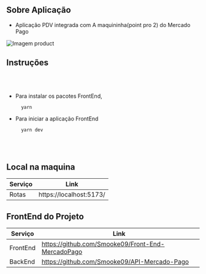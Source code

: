</div>

## Sobre Aplicação

- Aplicação PDV integrada com A maquininha(point pro 2) do Mercado Pago 



![Imagem product](https://i.imgur.com/JTFObYX.png)

## Instruções
<br>
<br>

- Para instalar os pacotes FrontEnd,
    
        yarn  
    
- Para iniciar a aplicação FrontEnd
    
        yarn dev

<br>
<br>

## Local na maquina

| Serviço | Link                    |
| ------- | ----------------------- |
| Rotas   | https://localhost:5173/ |

## FrontEnd do Projeto

| Serviço  | Link                                              |
| -------- | ------------------------------------------------- |
| FrontEnd | https://github.com/Smooke09/Front-End-MercadoPago |
| BackEnd  | https://github.com/Smooke09/API-Mercado-Pago      |
